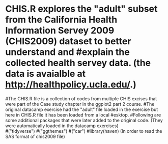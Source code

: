 # CHIS.R explores the "adult" subset from the California Health Information Servey 2009 (CHIS2009) dataset to better understand and #explain the collected health servey data. (the data is avaialble at http://healthpolicy.ucla.edu/.) 
#The CHIS.R file is a collection of codes from multiple CHIS excises that were part of the Case study chapter in the ggplot2 part 2 course. 
#The original datacamp exercise had the "adult" file loaded in the exercise but here in CHIS.R file it has been loaded from a local #esktop. 
#Following are some additional packages that were later added to the original code. (They were automatically loaded in the datacamp exercises)  
#("tidyverse") 
#("ggthemes")
#("car") 
#library(haven) (In order to read the SAS format of chis2009 file) 
